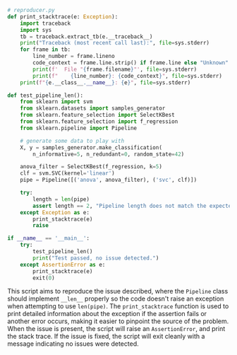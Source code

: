 ```python
# reproducer.py
def print_stacktrace(e: Exception):
    import traceback
    import sys
    tb = traceback.extract_tb(e.__traceback__)
    print("Traceback (most recent call last):", file=sys.stderr)
    for frame in tb:
        line_number = frame.lineno
        code_context = frame.line.strip() if frame.line else "Unknown"
        print(f'  File "{frame.filename}"', file=sys.stderr)
        print(f"    {line_number}: {code_context}", file=sys.stderr)
    print(f"{e.__class__.__name__}: {e}", file=sys.stderr)

def test_pipeline_len():
    from sklearn import svm
    from sklearn.datasets import samples_generator
    from sklearn.feature_selection import SelectKBest
    from sklearn.feature_selection import f_regression
    from sklearn.pipeline import Pipeline

    # generate some data to play with
    X, y = samples_generator.make_classification(
        n_informative=5, n_redundant=0, random_state=42)

    anova_filter = SelectKBest(f_regression, k=5)
    clf = svm.SVC(kernel='linear')
    pipe = Pipeline([('anova', anova_filter), ('svc', clf)])

    try:
        length = len(pipe)
        assert length == 2, "Pipeline length does not match the expected value."
    except Exception as e:
        print_stacktrace(e)
        raise

if __name__ == '__main__':
    try:
        test_pipeline_len()
        print("Test passed, no issue detected.")
    except AssertionError as e:
        print_stacktrace(e)
        exit(0)
```

This script aims to reproduce the issue described, where the `Pipeline` class should implement `__len__` properly so the code doesn't raise an exception when attempting to use `len(pipe)`. The `print_stacktrace` function is used to print detailed information about the exception if the assertion fails or another error occurs, making it easier to pinpoint the source of the problem. When the issue is present, the script will raise an `AssertionError`, and print the stack trace. If the issue is fixed, the script will exit cleanly with a message indicating no issues were detected.